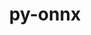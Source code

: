 ---
title: "py-onnx"
layout: cache
categories: [package, develop]
meta: {"versions": ["1.16.1", "1.16.2"], "compilers": ["apple-clang@=15.0.0", "gcc@=11.4.0"], "oss": ["ubuntu22.04", "ventura"], "platforms": ["darwin", "linux"], "targets": ["aarch64", "x86_64_v3"], "stacks": ["ml-darwin-aarch64-mps", "ml-linux-x86_64-cpu", "ml-linux-x86_64-cuda", "ml-linux-x86_64-rocm", "root"], "num_specs": 14, "num_specs_by_stack": {"ml-darwin-aarch64-mps": 7, "root": 14, "ml-linux-x86_64-rocm": 7, "ml-linux-x86_64-cpu": 7, "ml-linux-x86_64-cuda": 7}}
spec_details: [{"hash": "bidggisssugx3dlsvvjsar6la2svkdar", "compiler": "apple-clang@=15.0.0", "versions": ["1.16.2"], "os": "ventura", "platform": "darwin", "target": "aarch64", "variants": ["build_system=python_pip"], "stacks": ["ml-darwin-aarch64-mps", "root"], "size": "-", "tarball": "https://binaries.spack.io/develop/build_cache/darwin-ventura-aarch64/apple-clang-15.0.0/py-onnx-1.16.2/darwin-ventura-aarch64-apple-clang-15.0.0-py-onnx-1.16.2-bidggisssugx3dlsvvjsar6la2svkdar.spack"}, {"hash": "7iniyg2fknrbypx2bybsa2pr6g6wlfee", "compiler": "apple-clang@=15.0.0", "versions": ["1.16.2"], "os": "ventura", "platform": "darwin", "target": "aarch64", "variants": ["build_system=python_pip"], "stacks": ["ml-darwin-aarch64-mps", "root"], "size": "-", "tarball": "https://binaries.spack.io/develop/build_cache/darwin-ventura-aarch64/apple-clang-15.0.0/py-onnx-1.16.2/darwin-ventura-aarch64-apple-clang-15.0.0-py-onnx-1.16.2-7iniyg2fknrbypx2bybsa2pr6g6wlfee.spack"}, {"hash": "vdpk72bhoqtkup3xr6tabwh5femiptll", "compiler": "apple-clang@=15.0.0", "versions": ["1.16.1"], "os": "ventura", "platform": "darwin", "target": "aarch64", "variants": ["build_system=python_pip"], "stacks": ["ml-darwin-aarch64-mps", "root"], "size": "-", "tarball": "https://binaries.spack.io/develop/build_cache/darwin-ventura-aarch64/apple-clang-15.0.0/py-onnx-1.16.1/darwin-ventura-aarch64-apple-clang-15.0.0-py-onnx-1.16.1-vdpk72bhoqtkup3xr6tabwh5femiptll.spack"}, {"hash": "cvcp37nxsyogjfnq6jpvo6xyrrr3amhl", "compiler": "apple-clang@=15.0.0", "versions": ["1.16.2"], "os": "ventura", "platform": "darwin", "target": "aarch64", "variants": ["build_system=python_pip"], "stacks": ["ml-darwin-aarch64-mps", "root"], "size": "-", "tarball": "https://binaries.spack.io/develop/build_cache/darwin-ventura-aarch64/apple-clang-15.0.0/py-onnx-1.16.2/darwin-ventura-aarch64-apple-clang-15.0.0-py-onnx-1.16.2-cvcp37nxsyogjfnq6jpvo6xyrrr3amhl.spack"}, {"hash": "yet4xvi5nyi4zgnrsnepwxgebvdb24wi", "compiler": "apple-clang@=15.0.0", "versions": ["1.16.2"], "os": "ventura", "platform": "darwin", "target": "aarch64", "variants": ["build_system=python_pip"], "stacks": ["ml-darwin-aarch64-mps", "root"], "size": "-", "tarball": "https://binaries.spack.io/develop/build_cache/darwin-ventura-aarch64/apple-clang-15.0.0/py-onnx-1.16.2/darwin-ventura-aarch64-apple-clang-15.0.0-py-onnx-1.16.2-yet4xvi5nyi4zgnrsnepwxgebvdb24wi.spack"}, {"hash": "bdob72bh66atedmucg37armre5fnqh2o", "compiler": "apple-clang@=15.0.0", "versions": ["1.16.2"], "os": "ventura", "platform": "darwin", "target": "aarch64", "variants": ["build_system=python_pip"], "stacks": ["ml-darwin-aarch64-mps", "root"], "size": "-", "tarball": "https://binaries.spack.io/develop/build_cache/darwin-ventura-aarch64/apple-clang-15.0.0/py-onnx-1.16.2/darwin-ventura-aarch64-apple-clang-15.0.0-py-onnx-1.16.2-bdob72bh66atedmucg37armre5fnqh2o.spack"}, {"hash": "5bxn5bxl4gmbj6koahgltt3b37cizsli", "compiler": "apple-clang@=15.0.0", "versions": ["1.16.2"], "os": "ventura", "platform": "darwin", "target": "aarch64", "variants": ["build_system=python_pip"], "stacks": ["ml-darwin-aarch64-mps", "root"], "size": "-", "tarball": "https://binaries.spack.io/develop/build_cache/darwin-ventura-aarch64/apple-clang-15.0.0/py-onnx-1.16.2/darwin-ventura-aarch64-apple-clang-15.0.0-py-onnx-1.16.2-5bxn5bxl4gmbj6koahgltt3b37cizsli.spack"}, {"hash": "zi76tevlhuw3vd6ukz2bak37fe4ommq5", "compiler": "gcc@=11.4.0", "versions": ["1.16.2"], "os": "ubuntu22.04", "platform": "linux", "target": "x86_64_v3", "variants": ["build_system=python_pip"], "stacks": ["ml-linux-x86_64-rocm", "ml-linux-x86_64-cpu", "ml-linux-x86_64-cuda", "root"], "size": "-", "tarball": "https://binaries.spack.io/develop/build_cache/linux-ubuntu22.04-x86_64_v3/gcc-11.4.0/py-onnx-1.16.2/linux-ubuntu22.04-x86_64_v3-gcc-11.4.0-py-onnx-1.16.2-zi76tevlhuw3vd6ukz2bak37fe4ommq5.spack"}, {"hash": "3ifwdnmqk3pfm2lvcsnxaaxvxvc3nzca", "compiler": "gcc@=11.4.0", "versions": ["1.16.2"], "os": "ubuntu22.04", "platform": "linux", "target": "x86_64_v3", "variants": ["build_system=python_pip"], "stacks": ["ml-linux-x86_64-rocm", "ml-linux-x86_64-cpu", "ml-linux-x86_64-cuda", "root"], "size": "-", "tarball": "https://binaries.spack.io/develop/build_cache/linux-ubuntu22.04-x86_64_v3/gcc-11.4.0/py-onnx-1.16.2/linux-ubuntu22.04-x86_64_v3-gcc-11.4.0-py-onnx-1.16.2-3ifwdnmqk3pfm2lvcsnxaaxvxvc3nzca.spack"}, {"hash": "incq5vda2yuvqj5dvb35b46geklxfdt7", "compiler": "gcc@=11.4.0", "versions": ["1.16.2"], "os": "ubuntu22.04", "platform": "linux", "target": "x86_64_v3", "variants": ["build_system=python_pip"], "stacks": ["ml-linux-x86_64-rocm", "ml-linux-x86_64-cpu", "ml-linux-x86_64-cuda", "root"], "size": "-", "tarball": "https://binaries.spack.io/develop/build_cache/linux-ubuntu22.04-x86_64_v3/gcc-11.4.0/py-onnx-1.16.2/linux-ubuntu22.04-x86_64_v3-gcc-11.4.0-py-onnx-1.16.2-incq5vda2yuvqj5dvb35b46geklxfdt7.spack"}, {"hash": "2xuzluvczprltjfzbisbcncvaarxvsdj", "compiler": "gcc@=11.4.0", "versions": ["1.16.2"], "os": "ubuntu22.04", "platform": "linux", "target": "x86_64_v3", "variants": ["build_system=python_pip"], "stacks": ["ml-linux-x86_64-rocm", "ml-linux-x86_64-cpu", "ml-linux-x86_64-cuda", "root"], "size": "-", "tarball": "https://binaries.spack.io/develop/build_cache/linux-ubuntu22.04-x86_64_v3/gcc-11.4.0/py-onnx-1.16.2/linux-ubuntu22.04-x86_64_v3-gcc-11.4.0-py-onnx-1.16.2-2xuzluvczprltjfzbisbcncvaarxvsdj.spack"}, {"hash": "3quhti6hiqq6bjtp6djzpypargxiowii", "compiler": "gcc@=11.4.0", "versions": ["1.16.1"], "os": "ubuntu22.04", "platform": "linux", "target": "x86_64_v3", "variants": ["build_system=python_pip"], "stacks": ["ml-linux-x86_64-rocm", "ml-linux-x86_64-cpu", "ml-linux-x86_64-cuda", "root"], "size": "-", "tarball": "https://binaries.spack.io/develop/build_cache/linux-ubuntu22.04-x86_64_v3/gcc-11.4.0/py-onnx-1.16.1/linux-ubuntu22.04-x86_64_v3-gcc-11.4.0-py-onnx-1.16.1-3quhti6hiqq6bjtp6djzpypargxiowii.spack"}, {"hash": "h4rfglsx36cfh7inoedia2lpocawlj7l", "compiler": "gcc@=11.4.0", "versions": ["1.16.2"], "os": "ubuntu22.04", "platform": "linux", "target": "x86_64_v3", "variants": ["build_system=python_pip"], "stacks": ["ml-linux-x86_64-rocm", "ml-linux-x86_64-cpu", "ml-linux-x86_64-cuda", "root"], "size": "-", "tarball": "https://binaries.spack.io/develop/build_cache/linux-ubuntu22.04-x86_64_v3/gcc-11.4.0/py-onnx-1.16.2/linux-ubuntu22.04-x86_64_v3-gcc-11.4.0-py-onnx-1.16.2-h4rfglsx36cfh7inoedia2lpocawlj7l.spack"}, {"hash": "bb3ds2faqk2b7v5lj3oxz4n7fc35slrr", "compiler": "gcc@=11.4.0", "versions": ["1.16.2"], "os": "ubuntu22.04", "platform": "linux", "target": "x86_64_v3", "variants": ["build_system=python_pip"], "stacks": ["ml-linux-x86_64-rocm", "ml-linux-x86_64-cpu", "ml-linux-x86_64-cuda", "root"], "size": "-", "tarball": "https://binaries.spack.io/develop/build_cache/linux-ubuntu22.04-x86_64_v3/gcc-11.4.0/py-onnx-1.16.2/linux-ubuntu22.04-x86_64_v3-gcc-11.4.0-py-onnx-1.16.2-bb3ds2faqk2b7v5lj3oxz4n7fc35slrr.spack"}]
---